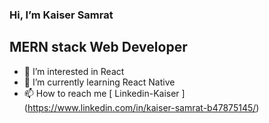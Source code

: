 ### Hi, I’m Kaiser Samrat
## MERN stack Web Developer
- 👀 I’m interested in React
- 🌱 I’m currently learning React Native
- 📫 How to reach me [ Linkedin-Kaiser ] (https://www.linkedin.com/in/kaiser-samrat-b47875145/)

<!---
KaiserSamrat/KaiserSamrat is a ✨ special ✨ repository because its `README.md` (this file) appears on your GitHub profile.
You can click the Preview link to take a look at your changes.
--->
